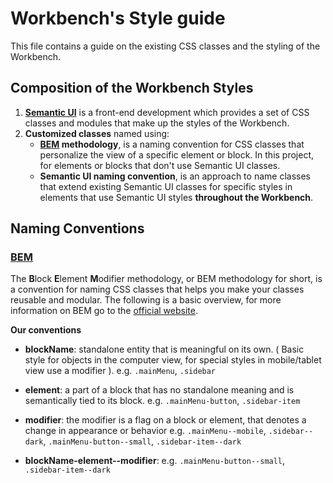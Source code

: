 # Workbench's Style guide

This file contains a guide on the existing CSS classes and the styling
of the Workbench.

## Composition of the Workbench Styles

1. **[Semantic UI](https://semantic-ui.com/)** is a front-end development
     which provides a set of CSS classes and modules that make up the
     styles of the Workbench.
2. **Customized classes** named using:
   - **[BEM](http://getbem.com/introduction/) methodology**, is a naming
   convention for CSS classes that personalize the view of a specific
   element or block. In this project, for elements or blocks that don't
   use Semantic UI classes.
   - **Semantic UI naming convention**, is an approach to name classes
   that extend existing Semantic UI classes for specific styles in
   elements that use Semantic UI styles __throughout the Workbench__.

## Naming Conventions

### [BEM](http://getbem.com/introduction/)

The **B**lock **E**lement **M**odifier methodology, or BEM methodology
for short, is a convention for naming CSS classes that helps you make
your classes reusable and modular.
The following is a basic overview, for more information on BEM go to the
[official website](http://getbem.com/introduction/).

**Our conventions**

- **blockName**: standalone entity that is meaningful on its own.
( Basic style for objects in the computer view, for special styles in
mobile/tablet view use a modifier ). e.g. `.mainMenu`, `.sidebar`

- **element**: a part of a block that has no standalone meaning and is
semantically tied to its block. e.g. `.mainMenu-button`, `.sidebar-item`

- **modifier**: the modifier is a flag on a block or element, that
denotes a change in appearance or behavior e.g.
`.mainMenu--mobile`, `.sidebar--dark`,
`.mainMenu-button--small`, `.sidebar-item--dark`

- **blockName-element--modifier**: e.g. `.mainMenu-button--small`,
`.sidebar-item--dark`